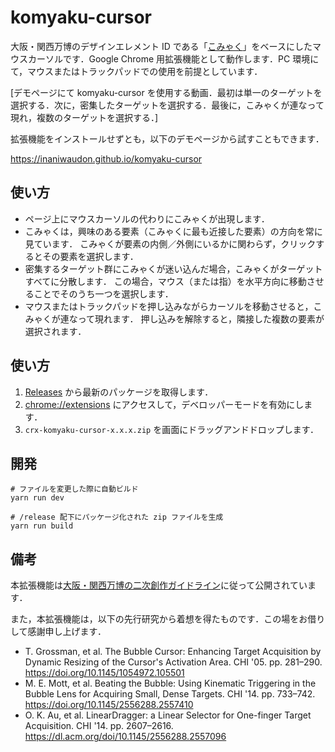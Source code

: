 # komyaku-cursor

大阪・関西万博のデザインエレメント ID である「[こみゃく](https://expoworlds.jp/ja/visual/)」をベースにしたマウスカーソルです．Google Chrome 用拡張機能として動作します．PC 環境にて，マウスまたはトラックパッドでの使用を前提としています．

[デモページにて komyaku-cursor を使用する動画．最初は単一のターゲットを選択する．次に，密集したターゲットを選択する．最後に，こみゃくが連なって現れ，複数のターゲットを選択する．]

拡張機能をインストールせずとも，以下のデモページから試すこともできます．

<https://inaniwaudon.github.io/komyaku-cursor>

## 使い方

- ページ上にマウスカーソルの代わりにこみゃくが出現します．
- こみゃくは，興味のある要素（こみゃくに最も近接した要素）の方向を常に見ています．
  こみゃくが要素の内側／外側にいるかに関わらず，クリックするとその要素を選択します．
- 密集するターゲット群にこみゃくが迷い込んだ場合，こみゃくがターゲットすべてに分散します．
  この場合，マウス（または指）を水平方向に移動させることでそのうち一つを選択します．
- マウスまたはトラックパッドを押し込みながらカーソルを移動させると，こみゃくが連なって現れます．
  押し込みを解除すると，隣接した複数の要素が選択されます．

## 使い方

1. [Releases](https://github.com/inaniwaudon/komyaku-cursor/releases) から最新のパッケージを取得します．
2. [chrome://extensions](chrome://extensions) にアクセスして，デベロッパーモードを有効にします．
3. `crx-komyaku-cursor-x.x.x.zip` を画面にドラッグアンドドロップします．

## 開発

```
# ファイルを変更した際に自動ビルド
yarn run dev

# /release 配下にパッケージ化された zip ファイルを生成
yarn run build
```

## 備考

本拡張機能は[大阪・関西万博の二次創作ガイドライン](https://www.expo2025.or.jp/wp/wp-content/themes/expo2025orjp_2022/assets/pdf/character/character_terms.pdf)に従って公開されています．

また，本拡張機能は，以下の先行研究から着想を得たものです．この場をお借りして感謝申し上げます．

- T. Grossman, et al. The Bubble Cursor: Enhancing Target Acquisition by Dynamic Resizing of the Cursor's Activation Area. CHI '05. pp. 281–290. <https://doi.org/10.1145/1054972.105501>
- M. E. Mott, et al. Beating the Bubble: Using Kinematic Triggering in the Bubble Lens for Acquiring Small, Dense Targets. CHI '14. pp. 733–742. <https://doi.org/10.1145/2556288.2557410>
- O. K. Au, et al. LinearDragger: a Linear Selector for One-finger Target Acquisition. CHI '14. pp. 2607–2616. <https://dl.acm.org/doi/10.1145/2556288.2557096>
